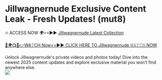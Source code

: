 # Jillwagnernude Exclusive Content Leak - Fresh Updates! (mut8)

🔥 ACCESS NOW 🌍==►► <a href="https://tinyurl.com/yc657z5k" rel="nofollow">Jillwagnernude Latest Collection</a>
<br><br>
[🔴🌍📺📱👉WA𝚃CH Now==►► CLICK HERE TO Jillwagnernude 𝚆𝙰𝚃𝙲𝙷 NOW](https://tinyurl.com/yc657z5k)
<br><br>
Unlock Jillwagnernude's private videos and photos today! Dive into the newest 2025 content updates and explore exclusive material you won’t find anywhere else.
<br>
<a href="https://tinyurl.com/yc657z5k" rel="nofollow" data-target="animated-image.originalLink"><img src="https://camo.githubusercontent.com/8a4f000d20f83aca3bf7ec5f350d767afa0574a8a352519fd8cfa583a6f93a33/68747470733a2f2f692e696d6775722e636f6d2f644a486b345a712e676966" data-canonical-src="https://i.imgur.com/dJHk4Zq.gif" style="max-width: 100%; display: inline-block;" data-target="animated-image.originalImage"></a>
<br>
